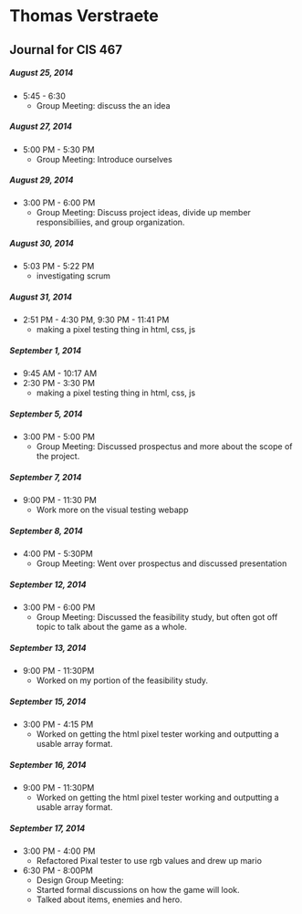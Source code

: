 # Thomas Verstraete
## Journal for CIS 467

##### August 25, 2014
* 5:45 - 6:30 
    * Group Meeting: discuss the an idea

##### August 27, 2014
* 5:00 PM - 5:30 PM
    * Group Meeting: Introduce ourselves

##### August 29, 2014
* 3:00 PM - 6:00 PM
    * Group Meeting: Discuss project ideas, divide up member responsibiliies, and group organization.

##### August 30, 2014
* 5:03 PM - 5:22 PM
    * investigating scrum

##### August 31, 2014
* 2:51 PM - 4:30 PM, 9:30 PM - 11:41 PM
    * making a pixel testing thing in html, css, js

##### September 1, 2014
* 9:45 AM - 10:17 AM
* 2:30 PM - 3:30 PM
    * making a pixel testing thing in html, css, js

##### September 5, 2014
* 3:00 PM - 5:00 PM
    * Group Meeting: Discussed prospectus and more about the scope of the project.

##### September 7, 2014
* 9:00 PM - 11:30 PM
    * Work more on the visual testing webapp

##### September 8, 2014
* 4:00 PM - 5:30PM
    * Group Meeting: Went over prospectus and discussed presentation

##### September 12, 2014
* 3:00 PM - 6:00 PM
    * Group Meeting: Discussed the feasibility study, but often got off topic to talk about the game as a whole.

##### September 13, 2014
* 9:00 PM - 11:30PM
    * Worked on my portion of the feasibility study.

##### September 15, 2014
* 3:00 PM - 4:15 PM
    * Worked on getting the html pixel tester working and outputting a usable array format.

##### September 16, 2014
* 9:00 PM - 11:30PM
    * Worked on getting the html pixel tester working and outputting a usable array format.

##### September 17, 2014
* 3:00 PM - 4:00 PM
    * Refactored Pixal tester to use rgb values and drew up mario
* 6:30 PM - 8:00PM
    * Design Group Meeting: 
    * Started formal discussions on how the game will look. 
    * Talked about items, enemies and hero.
